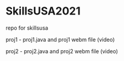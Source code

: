 # SkillsUSA2021

repo for skillsusa

proj1 - proj1.java and proj1 webm file (video)

proj2 - proj2.java and proj2 webm file (video)
